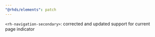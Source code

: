 ```yaml
---
"@rhds/elements": patch
---
```


`<rh-navigation-secondary>`: corrected and updated support for current page indicator
